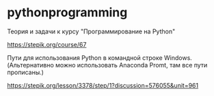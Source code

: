 # pythonprogramming
Теория и задачи к курсу "Программирование на Python"

https://stepik.org/course/67

Пути для использования Python в командной строке Windows. (Альтернативно можно использовать Anaconda Promt, там все пути прописаны.)

https://stepik.org/lesson/3378/step/1?discussion=576055&unit=961
